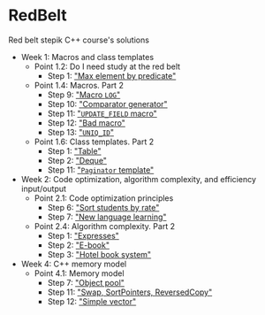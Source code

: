 # RedBelt

Red belt stepik C++ course's solutions

- Week 1: Macros and class templates
    - Point 1.2: Do I need study at the red belt
        - Step 1: ["Max element by predicate"](MaxElementIf/main.cpp)
    - Point 1.4: Macros. Part 2
        - Step 9: ["Macro `LOG`"](MacrosLog/log.cpp)
        - Step 10: ["Comparator generator"](ComparatorGenerator/sort_by.cpp)
        - Step 11: ["`UPDATE_FIELD` macro"](UpdateFieldMacro/update_field.cpp)
        - Step 12: ["Bad macro"](BadMacro/print_values.cpp)
        - Step 13: ["`UNIQ_ID`"](UniqId/uniq_id.cpp)
    - Point 1.6: Class templates. Part 2
        - Step 1: ["Table"](Table/table.cpp)
        - Step 2: ["Deque"](Deque/Deque.h)
        - Step 11: ["`Paginator` template"](PaginatorTemplate/paginator.cpp)
- Week 2: Code optimization, algorithm complexity, and efficiency input/output
    - Point 2.1: Code optimization principles
        - Step 6: ["Sort students by rate"](SortStudents/sort_students.cpp)
        - Step 7: ["New language learning"](Learner/learner.cpp)
    - Point 2.4: Algorithm complexity. Part 2
        - Step 1: ["Expresses"](Expresses/slow.cpp)
        - Step 2: ["E-book"](EBook/slow.cpp)
        - Step 3: ["Hotel book system"](HotelBookSystem/main.cpp)
- Week 4: C++ memory model
    - Point 4.1: Memory model
        - Step 7: ["Object pool"](ObjectPool/object_pool.cpp)
        - Step 11: ["Swap, SortPointers, ReversedCopy"](SwapSortCopy/swap_sort_copy.cpp)
        - Step 12: ["Simple vector"](SimpleVector/simple_vector.h)